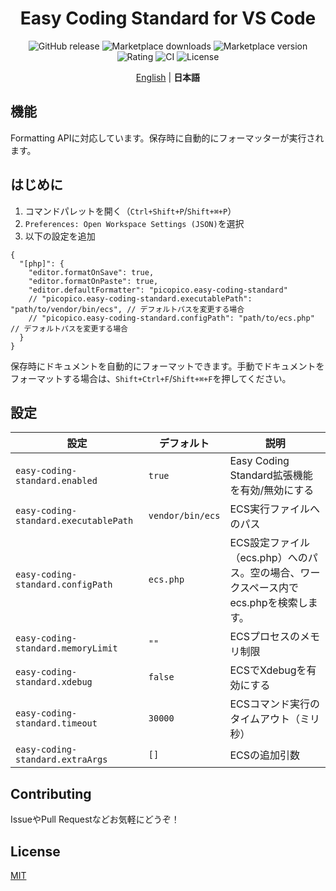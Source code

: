 <h1 align="center">Easy&nbsp;Coding&nbsp;Standard&nbsp;for&nbsp;VS&nbsp;Code</h1>

<p align="center">
  <img alt="GitHub release" src="https://img.shields.io/github/release-date/picopicos/easy-coding-standard-vscode">
  <img alt="Marketplace downloads" src="https://img.shields.io/visual-studio-marketplace/d/picopico.easy-coding-standard">
  <img alt="Marketplace version" src="https://img.shields.io/visual-studio-marketplace/v/picopico.easy-coding-standard?color=blue">
  <img alt="Rating" src="https://img.shields.io/visual-studio-marketplace/r/picopico.easy-coding-standard">
  <img alt="CI" src="https://github.com/picopicos/easy-coding-standard-vscode/actions/workflows/test.yml/badge.svg">
  <img alt="License" src="https://img.shields.io/github/license/picopicos/easy-coding-standard-vscode?color=lightgray">
  <br>
</p>

<p align="center">
  <a href="README.md">English</a> | <strong>日本語</strong>
</p>

## 機能

Formatting APIに対応しています。保存時に自動的にフォーマッターが実行されます。

## はじめに

1. コマンドパレットを開く（`Ctrl+Shift+P`/`Shift+⌘+P`）
1. `Preferences: Open Workspace Settings (JSON)`を選択
1. 以下の設定を追加

```jsonc
{
  "[php]": {
    "editor.formatOnSave": true,
    "editor.formatOnPaste": true,
    "editor.defaultFormatter": "picopico.easy-coding-standard"
    // "picopico.easy-coding-standard.executablePath": "path/to/vendor/bin/ecs", // デフォルトパスを変更する場合
    // "picopico.easy-coding-standard.configPath": "path/to/ecs.php" // デフォルトパスを変更する場合
  }
}
```

保存時にドキュメントを自動的にフォーマットできます。手動でドキュメントをフォーマットする場合は、`Shift+Ctrl+F`/`Shift+⌘+F`を押してください。

## 設定

| 設定 | デフォルト | 説明 |
|---------|---------|-------------|
| `easy-coding-standard.enabled` | `true` | Easy Coding Standard拡張機能を有効/無効にする |
| `easy-coding-standard.executablePath` | `vendor/bin/ecs` | ECS実行ファイルへのパス |
| `easy-coding-standard.configPath` | `ecs.php` | ECS設定ファイル（ecs.php）へのパス。空の場合、ワークスペース内でecs.phpを検索します。 |
| `easy-coding-standard.memoryLimit` | `""` | ECSプロセスのメモリ制限 |
| `easy-coding-standard.xdebug` | `false` | ECSでXdebugを有効にする |
| `easy-coding-standard.timeout` | `30000` | ECSコマンド実行のタイムアウト（ミリ秒） |
| `easy-coding-standard.extraArgs` | `[]` | ECSの追加引数 |

## Contributing

IssueやPull Requestなどお気軽にどうぞ！

## License

[MIT](LICENSE)

